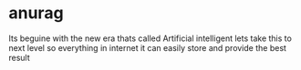# anurag
Its beguine with the new era thats called Artificial intelligent lets take this to next level so everything in internet it can easily store and provide the best result
